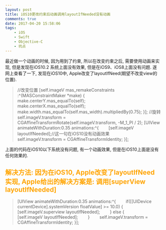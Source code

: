 ```yaml
---
layout: post
title: iOS10更改约束后动画调用layoutIfNeeded没有动画
comments: true
date: 2017-04-20 15:58:06
tags:
    - iOS
    - Swift
    - Objective-C
    - 坑点
---
```


最近做一个动画的时候, 因为用到了约束, 所以在改变约束之后, 需要使用动画来实现, 但是发现在iOS10.2 系统上面没有效果, 但是在iOS9、iOS8上面没有问题. 遂网上查看了一下,  发现在iOS10中, Apple改变了layoutIfNeed(期望不改变view的位置).

<!--more-->

>   //改变位置
[self.imageV mas_remakeConstraints :^(MASConstraintMaker *make) {
&emsp;&emsp;make.centerY.mas_equalTo(self);
&emsp;&emsp;make.centerX.mas_equalTo(self);
&emsp;&emsp;make.width.mas_equalTo(self.mas_width).multipliedBy(0.75);
}];
//旋转
self.imageV.transform = CGAffineTransformRotate(self.imageV.transform, -M_1_PI / 2);
[UIView animateWithDuration:0.35 animations:^{
&emsp;&emsp;[self.imageV layoutIfNeeded];//这一句在iOS10没有动画效果
&emsp;&emsp;self.imageV.transform = CGAffineTransformIdentity;
}];


上面的代码在iOS10以下系统没有问题, 有一个动画效果, 但是在iOS10上面是没有任何效果的.

## <font color=orange>解决方法: 因为在iOS10, Apple改变了layoutIfNeed实现, Apple给出的解决方案是: 调用[superView layoutIfNeeded]</font>

>   [UIView animateWithDuration:0.35 animations:^{
&emsp;&emsp;if([[UIDevice currentDevice].systemVersion floatValue] >= 10.0) {
&emsp;&emsp;&emsp;&emsp;[self.imageV.superview layoutIfNeeded];
&emsp;&emsp;} else {
&emsp;&emsp;&emsp;&emsp;[self.imageV layoutIfNeeded];
&emsp;&emsp;}
&emsp;&emsp;self.imageV.transform = CGAffineTransformIdentity;
}];
